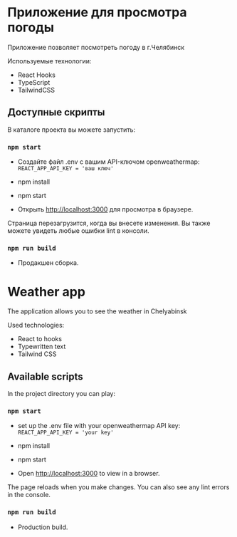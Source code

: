 # Приложение для просмотра погоды

Приложение позволяет посмотреть погоду в г.Челябинск

Используемые технологии:
- React Hooks
- TypeScript
- TailwindCSS

## Доступные скрипты

В каталоге проекта вы можете запустить:

### `npm start`
- Создайте файл .env с вашим API-ключом openweathermap:
`REACT_APP_API_KEY = 'ваш ключ'`
- npm install
 
- npm start 

- Открыть [http://localhost:3000](http://localhost:3000) для просмотра в браузере.

Страница перезагрузится, когда вы внесете изменения.
Вы также можете увидеть любые ошибки lint в консоли.

### `npm run build`

- Продакшен сборка.




# Weather app

The application allows you to see the weather in Chelyabinsk

Used technologies:
- React to hooks
- Typewritten text
- Tailwind CSS

## Available scripts

In the project directory you can play:

### `npm start`
- set up the .env file with your openweathermap API key:
`REACT_APP_API_KEY = 'your key'`
- npm install
 
- npm start

- Open [http://localhost:3000](http://localhost:3000) to view in a browser.

The page reloads when you make changes.
You can also see any lint errors in the console.

### `npm run build`

- Production build.